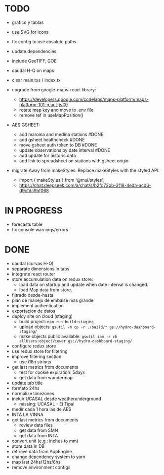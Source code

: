 # TODO

- grafico y tablas
- use SVG for icons
- fix config to use absolute paths
- update dependencies
- include GeoTIFF, GOE
- caudal H-Q on maps

- clear main.txs / index.tx

- upgrade from google-maps-react library:

  - https://developers.google.com/codelabs/maps-platform/maps-platform-101-react-js#0
  - rotate map key and move to .env file
  - remove ref in useMapPosition()

- AES GSHEET:

  - add maroma and medina stations #DONE
  - add gsheet healthcheck #DONE
  - move gsheet auth token to DB #DONE
  - update observations by date interval #DONE
  - add update for historic data
  - add link to spreadsheet on stations with gsheet origin

- migrate Away from makeStyles: Replace makeStyles with the styled API:
  - import { makeStyles } from '@mui/styles';
  - https://chat.deepseek.com/a/chat/s/b2fd73bb-3f18-4eda-acd6-d9cfdc9bf068

# IN PROGRESS

- forecasts table
- fix console warnings/errors

# DONE

- caudal (curvas H-Q)
- separate dimensions in tabs
- integrate react router
- store accumulation data on redux store:
  - load data on startup and update when date interval is changed.
  - load Map data from store.
- filtrado desde-hasta
- plan de manejo de embalse mas grande
- implement authentication
- exportacion de datos
- deploy site on cloud (staging)
  - build project: `npm run build:staging`
  - upload objects: `gsutil -m cp -r ./build/* gs://hydro-dashboard-staging/`
  - make objects public available: `gsutil iam -r ch allUsers:objectViewer gs://hydro-dashboard-staging/`
- configure redux store
- use redux store for filtering
- improve filtering section
  - use i18n strings
- get last metrics from documents
  - test for cookie expiration: 5days
  - get data from wundermap
- update tab title
- formato 24hs
- normalize timezones
- incluir UCASAL desde weatherunderground
  - missing: UCASAL - El Tipal
- medir cada 1 hora las de AES
- INTA LA VINNA
- get last metrics from documents
  - review data files
  - get data from SMN
  - get data from INTA
- convert unit (e.g.: inches to mm)
- store data in DB
- retrieve data from AppEngine
- change dependency system to yarn
- map last 24hs/12hs/6hs
- remove environment configs
